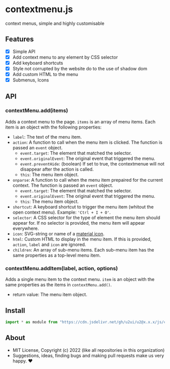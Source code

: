 # contextmenu.js
context menus, simple and highly customisable

## Features

- [x] Simple API
- [x] Add context menu to any element by CSS selector
- [x] Add keyboard shortcuts
- [x] Style not corrupted by the website do to the use of shadow dom
- [x] Add custom HTML to the menu
- [x] Submenus, Icons

## API

### contextMenu.add(items)
Adds a context menu to the page. `items` is an array of menu items. Each item is an object with the following properties:

- `label`: The text of the menu item.
- `action`: A function to call when the menu item is clicked. The function is passed an `event` 
object.
    - `event.target`: The element that matched the selector.
    - `event.originalEvent`: The original event that triggered the menu.
    - `event.preventHide`: (boolean) If set to true, the contextmenue will not disappear after the action is called.
    - `this`: The menu item object.
- `onparse`: A function to call when the menu item prepaired for the current context. The function is passed an `event` object.
    - `event.target`: The element that matched the selector.
    - `event.originalEvent`: The original event that triggered the menu.
    - `this`: The menu item object.
- `shortcut`: A keyboard shortcut to trigger the menu item (whitout the open context menu). Example: `'Ctrl + I + O'`.
- `selector`: A CSS selector for the type of element the menu item should appear for. If no selector is provided, the menu item will appear everywhere.
- `icon`: SVG-string or name of a [material icon](https://fonts.google.com/icons?icon.style=Rounded).
- `html`: Custom HTML to display in the menu item. If this is provided, `action`, `label` and `icon` are ignored.
- `children`: An array of sub-menu items. Each sub-menu item has the same properties as a top-level menu item.


### contextMenu.addItem(label, action, options)
Adds a single menu item to the context menu. `item` is an object with the same properties as the items in `contextMenu.add()`.

- return value: The menu item object.

## Install

```js
import * as module from "https://cdn.jsdelivr.net/gh/u2ui/u2@x.x.x/js/contextmenu/contextmenu.min.js"
```

## About

- MIT License, Copyright (c) 2022 <u2> (like all repositories in this organization) <br>
- Suggestions, ideas, finding bugs and making pull requests make us very happy. ♥

